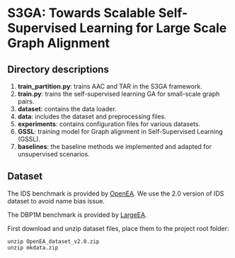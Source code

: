 # S3GA: Towards Scalable Self-Supervised Learning for Large Scale Graph Alignment

## Directory descriptions

1. **train_partition.py**: trains AAC and TAR in the S3GA framework.
2. **train.py**: trains the self-supervised learning GA for small-scale graph pairs.
3. **dataset**: contains the data loader.
4. **data**: includes the dataset and preprocessing files.
5. **experiments**: contains configuration files for various datasets.
6. **GSSL**: training model for Graph alignment in Self-Supervised Learning (GSSL).
7. **baselines**: the baseline methods we implemented and adapted for unsupervised scenarios.

## Dataset 

The IDS benchmark is provided by [OpenEA](https://github.com/nju-websoft/OpenEA). 
We use the 2.0 version of IDS dataset to avoid name bias issue.

The DBP1M benchmark is provided by [LargeEA](https://github.com/ZJU-DAILY/LargeEA).

First download and unzip dataset files, place them to the project root folder:

    unzip OpenEA_dataset_v2.0.zip
    unzip mkdata.zip
